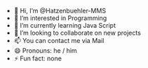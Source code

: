 - 👋 Hi, I’m @Hatzenbuehler-MMS
- 👀 I’m interested in Programming
- 🌱 I’m currently learning Java Script
- 💞️ I’m looking to collaborate on new projects
- 📫 You can contact me via Mail
- 😄 Pronouns: he / him
- ⚡ Fun fact: none

<!---
Hatzenbuehler-MMS/Hatzenbuehler-MMS is a ✨ special ✨ repository because its `README.md` (this file) appears on your GitHub profile.
You can click the Preview link to take a look at your changes.
--->
